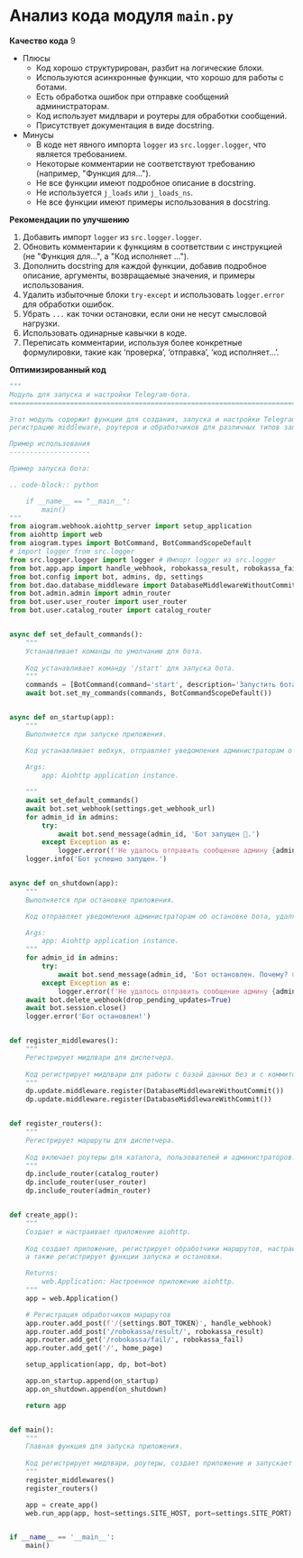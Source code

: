 # Анализ кода модуля `main.py`

**Качество кода**
9
- Плюсы
    - Код хорошо структурирован, разбит на логические блоки.
    - Используются асинхронные функции, что хорошо для работы с ботами.
    - Есть обработка ошибок при отправке сообщений администраторам.
    - Код использует мидлвари и роутеры для обработки сообщений.
    - Присутствует документация в виде docstring.
 - Минусы
    - В коде нет явного импорта `logger` из `src.logger.logger`, что является требованием.
    -  Некоторые комментарии не соответствуют требованию (например, "Функция для...").
    - Не все функции имеют подробное описание в docstring.
    - Не используется `j_loads` или `j_loads_ns`.
    - Не все функции имеют примеры использования в docstring.

**Рекомендации по улучшению**

1.  Добавить импорт `logger` из `src.logger.logger`.
2.  Обновить комментарии к функциям в соответствии с инструкцией (не "Функция для...", а "Код исполняет ...").
3.  Дополнить docstring для каждой функции, добавив подробное описание, аргументы, возвращаемые значения, и примеры использования.
4.  Удалить избыточные блоки `try-except` и использовать `logger.error` для обработки ошибок.
5.  Убрать `...` как точки остановки, если они не несут смысловой нагрузки.
6.  Использовать одинарные кавычки в коде.
7.  Переписать комментарии, используя более конкретные формулировки, такие как ‘проверка’, ‘отправка’, ‘код исполняет...’.

**Оптимизированный код**

```python
"""
Модуль для запуска и настройки Telegram-бота.
=========================================================================================

Этот модуль содержит функции для создания, запуска и настройки Telegram-бота, включая установку вебхука,
регистрацию middleware, роутеров и обработчиков для различных типов запросов.

Пример использования
--------------------

Пример запуска бота:

.. code-block:: python

    if __name__ == "__main__":
        main()
"""
from aiogram.webhook.aiohttp_server import setup_application
from aiohttp import web
from aiogram.types import BotCommand, BotCommandScopeDefault
# import logger from src.logger
from src.logger.logger import logger # Импорт logger из src.logger
from bot.app.app import handle_webhook, robokassa_result, robokassa_fail, home_page
from bot.config import bot, admins, dp, settings
from bot.dao.database_middleware import DatabaseMiddlewareWithoutCommit, DatabaseMiddlewareWithCommit
from bot.admin.admin import admin_router
from bot.user.user_router import user_router
from bot.user.catalog_router import catalog_router


async def set_default_commands():
    """
    Устанавливает команды по умолчанию для бота.
    
    Код устанавливает команду '/start' для запуска бота.
    """
    commands = [BotCommand(command='start', description='Запустить бота')]
    await bot.set_my_commands(commands, BotCommandScopeDefault())


async def on_startup(app):
    """
    Выполняется при запуске приложения.

    Код устанавливает вебхук, отправляет уведомления администраторам о запуске бота.
    
    Args:
        app: Aiohttp application instance.

    """
    await set_default_commands()
    await bot.set_webhook(settings.get_webhook_url)
    for admin_id in admins:
        try:
            await bot.send_message(admin_id, 'Бот запущен 🥳.')
        except Exception as e:
            logger.error(f'Не удалось отправить сообщение админу {admin_id}: {e}')
    logger.info('Бот успешно запущен.')


async def on_shutdown(app):
    """
    Выполняется при остановке приложения.

    Код отправляет уведомления администраторам об остановке бота, удаляет вебхук и закрывает сессию.

    Args:
        app: Aiohttp application instance.
    """
    for admin_id in admins:
        try:
            await bot.send_message(admin_id, 'Бот остановлен. Почему? 😔')
        except Exception as e:
            logger.error(f'Не удалось отправить сообщение админу {admin_id}: {e}')
    await bot.delete_webhook(drop_pending_updates=True)
    await bot.session.close()
    logger.error('Бот остановлен!')


def register_middlewares():
    """
    Регистрирует мидлвари для диспетчера.
    
    Код регистрирует мидлвари для работы с базой данных без и с коммитом.
    """
    dp.update.middleware.register(DatabaseMiddlewareWithoutCommit())
    dp.update.middleware.register(DatabaseMiddlewareWithCommit())


def register_routers():
    """
    Регистрирует маршруты для диспетчера.
    
    Код включает роутеры для каталога, пользователей и администраторов.
    """
    dp.include_router(catalog_router)
    dp.include_router(user_router)
    dp.include_router(admin_router)


def create_app():
    """
    Создает и настраивает приложение aiohttp.
    
    Код создает приложение, регистрирует обработчики маршрутов, настраивает приложение с диспетчером и ботом,
    а также регистрирует функции запуска и остановки.

    Returns:
        web.Application: Настроенное приложение aiohttp.
    """
    app = web.Application()

    # Регистрация обработчиков маршрутов
    app.router.add_post(f'/{settings.BOT_TOKEN}', handle_webhook)
    app.router.add_post('/robokassa/result/', robokassa_result)
    app.router.add_get('/robokassa/fail/', robokassa_fail)
    app.router.add_get('/', home_page)

    setup_application(app, dp, bot=bot)

    app.on_startup.append(on_startup)
    app.on_shutdown.append(on_shutdown)

    return app


def main():
    """
    Главная функция для запуска приложения.
    
    Код регистрирует мидлвари, роутеры, создает приложение и запускает его.
    """
    register_middlewares()
    register_routers()

    app = create_app()
    web.run_app(app, host=settings.SITE_HOST, port=settings.SITE_PORT)


if __name__ == '__main__':
    main()
```